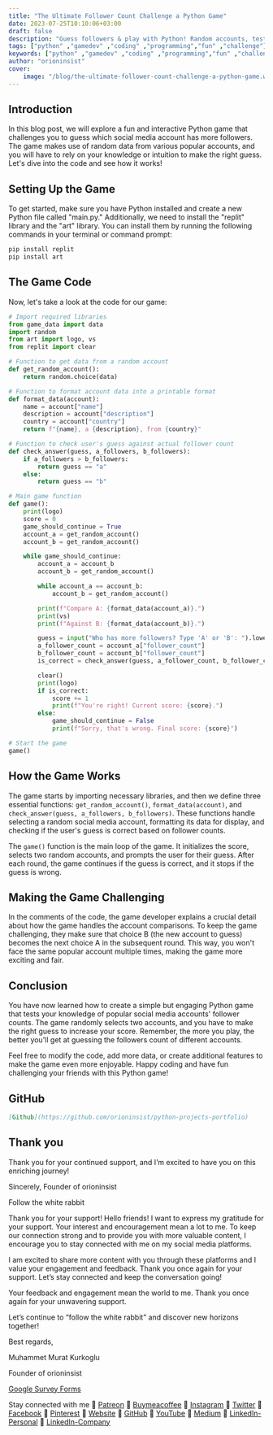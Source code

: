 ```yaml
---
title: "The Ultimate Follower Count Challenge a Python Game"
date: 2023-07-25T10:10:06+03:00
draft: false
description: "Guess followers & play with Python! Random accounts, test your intuition. Fun & interactive! 🚀🎮 #Python #GameDev"
tags: ["python" ,"gamedev" ,"coding" ,"programming","fun" ,"challenge"]
keywords: ["python" ,"gamedev" ,"coding" ,"programming","fun" ,"challenge"]
author: "orioninsist"
cover:
    image: "/blog/the-ultimate-follower-count-challenge-a-python-game.webp"
---
```


## Introduction
In this blog post, we will explore a fun and interactive Python game that challenges you to guess which social media account has more followers. The game makes use of random data from various popular accounts, and you will have to rely on your knowledge or intuition to make the right guess. Let's dive into the code and see how it works!

## Setting Up the Game
To get started, make sure you have Python installed and create a new Python file called "main.py." Additionally, we need to install the "replit" library and the "art" library. You can install them by running the following commands in your terminal or command prompt:

```python
pip install replit
pip install art

```

## The Game Code
Now, let's take a look at the code for our game:

```python
# Import required libraries
from game_data import data
import random
from art import logo, vs
from replit import clear

# Function to get data from a random account
def get_random_account():
    return random.choice(data)

# Function to format account data into a printable format
def format_data(account):
    name = account["name"]
    description = account["description"]
    country = account["country"]
    return f"{name}, a {description}, from {country}"

# Function to check user's guess against actual follower count
def check_answer(guess, a_followers, b_followers):
    if a_followers > b_followers:
        return guess == "a"
    else:
        return guess == "b"

# Main game function
def game():
    print(logo)
    score = 0
    game_should_continue = True
    account_a = get_random_account()
    account_b = get_random_account()

    while game_should_continue:
        account_a = account_b
        account_b = get_random_account()

        while account_a == account_b:
            account_b = get_random_account()

        print(f"Compare A: {format_data(account_a)}.")
        print(vs)
        print(f"Against B: {format_data(account_b)}.")

        guess = input("Who has more followers? Type 'A' or 'B': ").lower()
        a_follower_count = account_a["follower_count"]
        b_follower_count = account_b["follower_count"]
        is_correct = check_answer(guess, a_follower_count, b_follower_count)

        clear()
        print(logo)
        if is_correct:
            score += 1
            print(f"You're right! Current score: {score}.")
        else:
            game_should_continue = False
            print(f"Sorry, that's wrong. Final score: {score}")

# Start the game
game()

```

## How the Game Works

The game starts by importing necessary libraries, and then we define three essential functions: `get_random_account()`, `format_data(account)`, and `check_answer(guess, a_followers, b_followers)`. These functions handle selecting a random social media account, formatting its data for display, and checking if the user's guess is correct based on follower counts.

The `game()` function is the main loop of the game. It initializes the score, selects two random accounts, and prompts the user for their guess. After each round, the game continues if the guess is correct, and it stops if the guess is wrong.

## Making the Game Challenging

In the comments of the code, the game developer explains a crucial detail about how the game handles the account comparisons. To keep the game challenging, they make sure that choice B (the new account to guess) becomes the next choice A in the subsequent round. This way, you won't face the same popular account multiple times, making the game more exciting and fair.

## Conclusion

You have now learned how to create a simple but engaging Python game that tests your knowledge of popular social media accounts' follower counts. The game randomly selects two accounts, and you have to make the right guess to increase your score. Remember, the more you play, the better you'll get at guessing the followers count of different accounts.

Feel free to modify the code, add more data, or create additional features to make the game even more enjoyable. Happy coding and have fun challenging your friends with this Python game!

## GitHub

```markdown
[Github](https://github.com/orioninsist/python-projects-portfolio)
```

## Thank you

Thank you for your continued support, and I’m excited to have you on this enriching journey!

Sincerely, Founder of orioninsist

Follow the white rabbit

Thank you for your support! Hello friends! I want to express my gratitude for your support. Your interest and encouragement mean a lot to me. To keep our connection strong and to provide you with more valuable content, I encourage you to stay connected with me on my social media platforms.

I am excited to share more content with you through these platforms and I value your engagement and feedback. Thank you once again for your support. Let’s stay connected and keep the conversation going!

Your feedback and engagement mean the world to me. Thank you once again for your unwavering support.

Let’s continue to “follow the white rabbit” and discover new horizons together!

Best regards,

Muhammet Murat Kurkoglu

Founder of orioninsist

[Google Survey Forms]()

Stay connected with me 🔗 [Patreon](https://www.patreon.com/orioninsist) 🔗 [Buymeacoffee](https://www.buymeacoffee.com/orioninsist) 🔗 [Instagram](https://www.instagram.com/insistorion/) 🔗 [Twitter](https://twitter.com/InsistOrion) 🔗 [Facebook](https://www.facebook.com/insistorion) 🔗 [Pinterest](https://www.pinterest.com/orioninsist/) 🔗 [Website](https://orioninsist.org/) 🔗 [GitHub](https://github.com/orioninsist) 🔗 [YouTube](https://www.youtube.com/@orioninsist-official/) 🔗 [Medium](https://orioninsist.dev/) 🔗 [LinkedIn-Personal](https://www.linkedin.com/in/muhammet-murat-kurkoglu/) 🔗 [LinkedIn-Company](https://www.linkedin.com/company/orioninsist/)